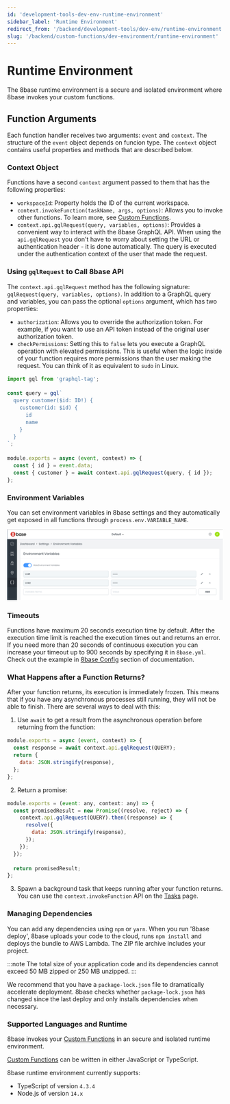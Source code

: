 ```yaml
---
id: 'development-tools-dev-env-runtime-environment'
sidebar_label: 'Runtime Environment'
redirect_from: '/backend/development-tools/dev-env/runtime-environment'
slug: '/backend/custom-functions/dev-environment/runtime-environment'
---
```


# Runtime Environment
The 8base runtime environment is a secure and isolated environment where 8base invokes your custom functions.

## Function Arguments

Each function handler receives two arguments: `event` and `context`. The structure of the `event` object depends on funcion type. The `context` object contains useful properties and methods that are described below.

### Context Object

Functions have a second `context` argument passed to them that has the following properties:

- `workspaceId`: Property holds the ID of the current workspace.
- `context.invokeFunction(taskName, args, options)`: Allows you to invoke other functions. To learn more, see [Custom Functions](/projects/backend/custom-functions).
- `context.api.gqlRequest(query, variables, options)`: Provides a convenient way to interact with the 8base GraphQL API. When using the `api.gqlRequest` you don't have to worry about setting the URL or authentication header - it is done automatically. The query is executed under the authentication context of the user that made the request.

### Using `gqlRequest` to Call 8base API

The `context.api.gqlRequest` method has the following signature: `gqlRequest(query, variables, options)`. In addition to a GraphQL query and variables, you can pass the optional `options` argument, which has two properties:

- `authorization`: Allows you to override the authorization token. For example, if you want to use an API token instead of the original user authorization token.
- `checkPermissions`: Setting this to `false` lets you execute a GraphQL operation with elevated permissions. This is useful when the logic inside of your function requires more permissions than the user making the request. You can think of it as equivalent to `sudo` in Linux.

```javascript
import gql from 'graphql-tag';

const query = gql`
  query customer($id: ID!) {
    customer(id: $id) {
      id
      name
    }
  }
`;

module.exports = async (event, context) => {
  const { id } = event.data;
  const { customer } = await context.api.gqlRequest(query, { id });
};
```

### Environment Variables

You can set environment variables in 8base settings and they automatically get exposed in all functions through `process.env.VARIABLE_NAME`.

![Setting environment variables in 8base settings](./_images/8base-env-variables.png)

### Timeouts

Functions have maximum 20 seconds execution time by default. After the execution time limit is reached the execution times out and returns an error. If you need more than 20 seconds of continuous execution you can increase your timeout up to 900 seconds by specifying it in `8base.yml`. Check out the example in [8base Config](/projects/backend/development-tools/dev-env/8base-yml) section of documentation.

### What Happens after a Function Returns?

After your function returns, its execution is immediately frozen. This means that if you have any asynchronous processes still running, they will not be able to finish. There are several ways to deal with this:

1. Use `await` to get a result from the asynchronous operation before returning from the function:

```javascript
module.exports = async (event, context) => {
  const response = await context.api.gqlRequest(QUERY);
  return {
    data: JSON.stringify(response),
  };
};
```

2. Return a promise:

```javascript
module.exports = (event: any, context: any) => {
  const promisedResult = new Promise((resolve, reject) => {
    context.api.gqlRequest(QUERY).then((response) => {
      resolve({
        data: JSON.stringify(response),
      });
    });
  });

  return promisedResult;
};
```

3. Spawn a background task that keeps running after your function returns. You can use the `context.invokeFunction` API on the [Tasks](/projects/backend/custom-functions/tasks) page.

### Managing Dependencies

You can add any dependencies using `npm` or `yarn`. When you run '8base deploy', 8base uploads your code to the cloud, runs `npm install` and deploys the bundle to AWS Lambda. The ZIP file archive includes your project. 

:::note
The total size of your application code and its dependencies cannot exceed 50 MB zipped or 250 MB unzipped.
:::

We recommend that you have a `package-lock.json` file to dramatically accelerate deployment. 8base checks whether `package-lock.json` has changed since the last deploy and only installs dependencies when necessary.

### Supported Languages and Runtime

8base invokes your [Custom Functions](/projects/backend/custom-functions/) in an secure and isolated runtime environment.

[Custom Functions](/projects/backend/custom-functions/) can be written in either JavaScript or TypeScript.

8base runtime environment currently supports:

- TypeScript of version `4.3.4`
- Node.js of version `14.x`
